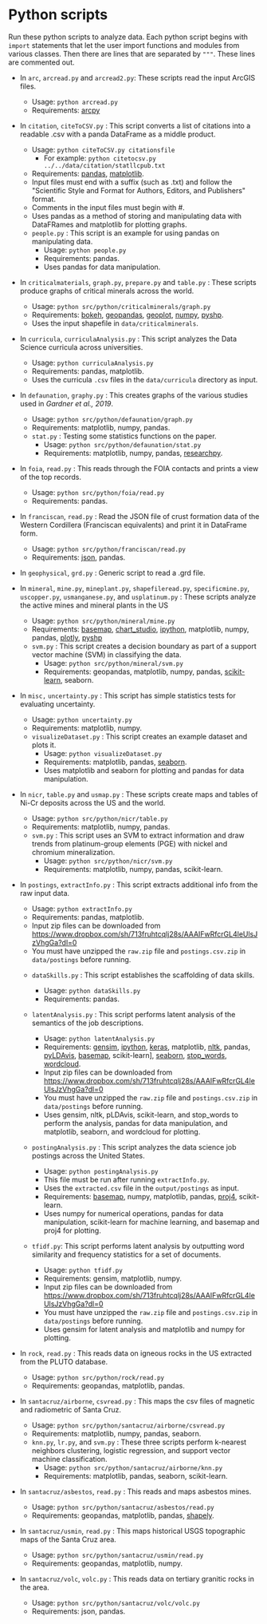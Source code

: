 # Python scripts

Run these python scripts to analyze data. Each python script begins with `import` statements that let the user import functions and modules from various classes. Then there are lines that are separated by `"""`. These lines are commented out.

* In `arc`, `arcread.py` and `arcread2.py`: These scripts read the input ArcGIS files.
    - Usage: `python arcread.py`
    - Requirements: [arcpy](https://anaconda.org/esri/arcpy)

* In `citation`, `citeToCSV.py` : This script converts a list of citations into a readable .csv with a panda DataFrame as a middle product.
    - Usage: `python citeToCSV.py citationsfile`  
      - For example: `python citetocsv.py ../../data/citation/statllcpub.txt`
    - Requirements: [pandas](https://anaconda.org/anaconda/pandas), [matplotlib](https://anaconda.org/conda-forge/matplotlib).
    - Input files must end with a suffix (such as .txt) and follow the "Scientific Style and Format for Authors, Editors, and Publishers" format. 
    - Comments in the input files must begin with #.
    - Uses pandas as a method of storing and manipulating data with DataFRames and matplotlib for plotting graphs.

  * `people.py` : This script is an example for using pandas on manipulating data.
    - Usage: `python people.py`
    - Requirements: pandas.
    - Uses pandas for data manipulation.

* In `criticalmaterials`, `graph.py`, `prepare.py` and `table.py` : These scripts produce graphs of critical minerals across the world.
    - Usage: `python src/python/criticalminerals/graph.py`
    - Requirements: [bokeh](https://anaconda.org/bokeh/bokeh), [geopandas](https://anaconda.org/conda-forge/geopandas), [geoplot](https://anaconda.org/conda-forge/geoplot), [numpy](https://anaconda.org/anaconda/numpy), [pyshp](https://anaconda.org/conda-forge/pyshp). 
    - Uses the input shapefile in `data/criticalminerals`.

* In `curricula`, `curriculaAnalysis.py` : This script analyzes the Data Science curricula across universities. 
    - Usage: `python curriculaAnalysis.py`
    - Requirements: pandas, matplotlib.
    - Uses the curricula `.csv` files in the `data/curricula` directory as input.

* In `defaunation`, `graphy.py` : This creates graphs of the various studies used in _Gardner et al., 2019_.
    - Usage: `python src/python/defaunation/graph.py`
    - Requirements: matplotlib, numpy, pandas.

  * `stat.py` : Testing some statistics functions on the paper. 
    - Usage: `python src/python/defaunation/stat.py`
    - Requirements: matplotlib, numpy, pandas, [researchpy](https://anaconda.org/researchpy/researchpy).

* In `foia`, `read.py` : This reads through the FOIA contacts and prints a view of the top records.
    - Usage: `python src/python/foia/read.py`
    - Requirements: pandas.

* In `franciscan`, `read.py` : Read the JSON file of crust formation data of the Western Cordillera (Franciscan equivalents) and print it in DataFrame form. 
    - Usage: `python src/python/franciscan/read.py`
    - Requirements: [json](https://anaconda.org/jmcmurray/json), pandas.

* In `geophysical`, `grd.py` : Generic script to read a .grd file.

* In `mineral`, `mine.py`, `mineplant.py`, `shapefileread.py`, `specificmine.py`, `uscopper.py`, `usmanganese.py`, and `usplatinum.py` : These scripts analyze the active mines and mineral plants in the US 
    - Usage: `python src/python/mineral/mine.py`
    - Requirements: [basemap](https://anaconda.org/anaconda/basemap), [chart_studio](https://anaconda.org/plotly/chart-studio), [ipython](https://anaconda.org/anaconda/ipython), matplotlib, numpy, pandas, [plotly](https://anaconda.org/plotly/plotly), [pyshp](https://anaconda.org/conda-forge/pyshp)

  * `svm.py` : This script creates a decision boundary as part of a support vector machine (SVM) in classifying the data.
    - Usage: `python src/python/mineral/svm.py`
    - Requirements: geopandas, matplotlib, numpy, pandas, [scikit-learn](https://anaconda.org/anaconda/scikit-learn), seaborn. 

* In `misc,` `uncertainty.py` : This script has simple statistics tests for evaluating uncertainty.
    - Usage: `python uncertainty.py`
    - Requirements: matplotlib, numpy.

  * `visualizeDataset.py` : This script creates an example dataset and plots it.
    - Usage: `python visualizeDataset.py`
    - Requirements: matplotlib, pandas, [seaborn](https://anaconda.org/anaconda/seaborn). 
    - Uses matplotlib and seaborn for plotting and pandas for data manipulation.

* In `nicr`, `table.py` and `usmap.py` : These scripts create maps and tables of Ni-Cr deposits across the US and the world.
    - Usage: `python src/python/nicr/table.py`
    - Requirements: matplotlib, numpy, pandas.

  * `svm.py` : This script uses an SVM to extract information and draw trends from platinum-group elements (PGE) with nickel and chromium mineralization. 
    - Usage: `python src/python/nicr/svm.py`
    - Requirements: matplotlib, numpy, pandas, scikit-learn.

* In `postings`, `extractInfo.py` : This script extracts additional info from the raw input data.
    - Usage: `python extractInfo.py`
    - Requirements: pandas, matplotlib.
    - Input zip files can be downloaded from https://www.dropbox.com/sh/713fruhtcqlj28s/AAAIFwRfcrGL4leUlsJzVhgGa?dl=0 
    - You must have unzipped the `raw.zip` file and `postings.csv.zip` in `data/postings` before running.
  * `dataSkills.py` : This script establishes the scaffolding of data skills.
    - Usage: `python dataSkills.py`
    - Requirements: pandas.
  * `latentAnalysis.py` : This script performs latent analysis of the semantics of the job descriptions.
    - Usage: `python latentAnalysis.py`
    - Requirements: [gensim](https://anaconda.org/anaconda/gensim), [ipython](https://anaconda.org/anaconda/ipython), [keras](https://anaconda.org/conda-forge/keras), matplotlib, [nltk](https://anaconda.org/anaconda/gensimv), pandas, [pyLDAvis](https://anaconda.org/conda-forge/pyldavis), [basemap](https://anaconda.org/anaconda/basemap), scikit-learn], [seaborn](https://anaconda.org/anaconda/seaborn), [stop_words](https://anaconda.org/conda-forge/r-stopwords), [wordcloud](https://anaconda.org/conda-forge/wordcloud). 
    - Input zip files can be downloaded from https://www.dropbox.com/sh/713fruhtcqlj28s/AAAIFwRfcrGL4leUlsJzVhgGa?dl=0 
    - You must have unzipped the `raw.zip` file and `postings.csv.zip` in `data/postings` before running.
    - Uses gensim, nltk, pLDAvis, scikit-learn, and stop_words to perform the analysis, pandas for data manipulation, and matplotlib, seaborn, and wordcloud for plotting.

  * `postingAnalysis.py` : This script analyzes the data science job postings across the United States. 
    - Usage: `python postingAnalysis.py`
    - This file must be run after running `extractInfo.py`.
    - Uses the `extracted.csv` file in the `output/postings` as input.
    - Requirements: [basemap](https://anaconda.org/anaconda/basemap), numpy, matplotlib, pandas, [proj4](https://anaconda.org/conda-forge/proj), scikit-learn.
    - Uses numpy for numerical operations, pandas for data manipulation, scikit-learn for machine learning, and basemap and proj4 for plotting.

  * `tfidf.py`: This script performs latent analysis by outputting word similarity and frequency statistics for a set of documents.
    - Usage: `python tfidf.py`
    - Requirements: gensim, matplotlib, numpy.
    - Input zip files can be downloaded from https://www.dropbox.com/sh/713fruhtcqlj28s/AAAIFwRfcrGL4leUlsJzVhgGa?dl=0 
    - You must have unzipped the `raw.zip` file and `postings.csv.zip` in `data/postings` before running.
    - Uses gensim for latent analysis and matplotlib and numpy for plotting. 

* In `rock`, `read.py` : This reads data on igneous rocks in the US extracted from the PLUTO database.
    - Usage: `python src/python/rock/read.py`
    - Requirements: geopandas, matplotlib, pandas.

* In `santacruz/airborne`, `csvread.py` : This maps the csv files of magnetic and radiometric of Santa Cruz.
    - Usage: `python src/python/santacruz/airborne/csvread.py`
    - Requirements: matplotlib, numpy, pandas, seaborn.
    
  * `knn.py`, `lr.py`, and `svm.py` : These three scripts perform k-nearest neighbors clustering, logistic regression, and support vector machine classification.
    - Usage: `python src/python/santacruz/airborne/knn.py`
    - Requirements: matplotlib, pandas, seaborn, scikit-learn.

* In `santacruz/asbestos`, `read.py` : This reads and maps asbestos mines.
    - Usage: `python src/python/santacruz/asbestos/read.py`
    - Requirements: geopandas, matplotlib, pandas, [shapely](https://anaconda.org/conda-forge/shapely).

* In `santacruz/usmin`, `read.py` : This maps historical USGS topographic maps of the Santa Cruz area.
    - Usage: `python src/python/santacruz/usmin/read.py`
    - Requirements: geopandas, matplotlib, numpy.

* In `santacruz/volc`, `volc.py` : This reads data on tertiary granitic rocks in the area.
    - Usage: `python src/python/santacruz/volc/volc.py`
    - Requirements: json, pandas. 
